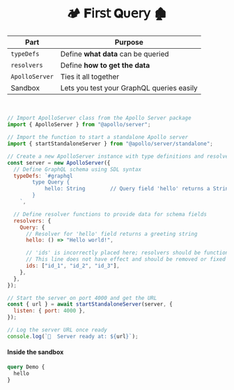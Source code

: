 <h1  align="center" > 🏕️ 𝐅𝗂𝗋𝗌𝗍 𝐐υ𝖾𝗋𝗒 🏚️</h1>

<div align="center">

<h3>

| Part           | Purpose                                   |
| -------------- | ----------------------------------------- |
| `typeDefs`     | Define **what data** can be queried       |
| `resolvers`    | Define **how to get the data**            |
| `ApolloServer` | Ties it all together                      |
| Sandbox        | Lets you test your GraphQL queries easily |

</h3>

</div>

</br>

```js
// Import ApolloServer class from the Apollo Server package
import { ApolloServer } from "@apollo/server";

// Import the function to start a standalone Apollo server
import { startStandaloneServer } from "@apollo/server/standalone";

// Create a new ApolloServer instance with type definitions and resolvers
const server = new ApolloServer({
  // Define GraphQL schema using SDL syntax
  typeDefs: `#graphql
        type Query {
            hello: String        // Query field 'hello' returns a String
        }
    `,

  // Define resolver functions to provide data for schema fields
  resolvers: {
    Query: {
      // Resolver for 'hello' field returns a greeting string
      hello: () => "Hello world!",

      // 'ids' is incorrectly placed here; resolvers should be functions
      // This line does not have effect and should be removed or fixed
      ids: ["id_1", "id_2", "id_3"],
    },
  },
});

// Start the server on port 4000 and get the URL
const { url } = await startStandaloneServer(server, {
  listen: { port: 4000 },
});

// Log the server URL once ready
console.log(`🚀  Server ready at: ${url}`);

```

#### Inside the sandbox

```graphql
query Demo {
  hello
}
```
